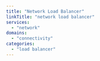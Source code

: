 ```yaml
---
title: "Network Load Balancer"
linkTitle: "network load balancer"
services:
  - "network"
domains:
  - "connectivity"
categories:
  - "load balancer"
---
```

